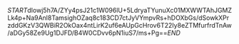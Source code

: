 $START$dIowj5h7A/ZYy4psJ21c1W096lU+5LdryaTYunuXc01MXWWTAhJGMZLk4p+Na9Anl8TamsighOZaq8c183CD7ctJyVYmpvRs+hDOXbGs/dSowkXPrzddGKzV3QWBiR2OkOax4ntLirK2uf6eAUpGcHrov6T22Iy8eZTMfurfrdTnAw/aDGy58Ze9Ug1DJFD/B4W0CDvv6pN1iuS7/ms+Pg==$END$